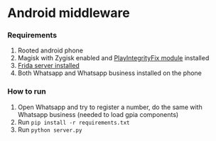 # Android middleware

### Requirements

1. Rooted android phone
2. Magisk with Zygisk enabled and [PlayIntegrityFix module](https://github.com/chiteroman/PlayIntegrityFix) installed
3. [Frida server installed](https://frida.re/docs/android/)
4. Both Whatsapp and Whatsapp business installed on the phone

### How to run

1. Open Whatsapp and try to register a number, do the same with Whatsapp business (needed to load gpia components)
2. Run `pip install -r requirements.txt`
3. Run `python server.py`